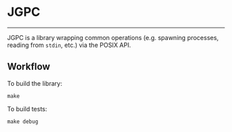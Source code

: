 # JGPC #
---

JGPC is a library wrapping common operations (e.g. spawning processes, reading
from `stdin`, etc.) via the POSIX API.

## Workflow ##

To build the library:

    make

To build tests:

    make debug

